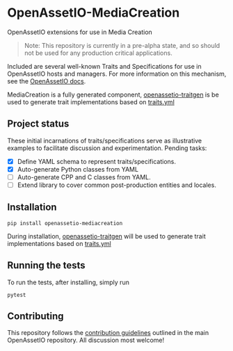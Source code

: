 # OpenAssetIO-MediaCreation

OpenAssetIO extensions for use in Media Creation

> Note: This repository is currently in a pre-alpha state, and so should
> not be used for any production critical applications.

Included are several well-known Traits and Specifications for use in
OpenAssetIO hosts and managers. For more information on this mechanism,
see the [OpenAssetIO docs](https://thefoundryvisionmongers.github.io/OpenAssetIO/).

MediaCreation is a fully generated component,
[openassetio-traitgen](https://github.com/OpenAssetIO/OpenAssetIO-TraitGen)
is be used to generate trait implementations based on [traits.yml](traits.yml)

## Project status

These initial incarnations of traits/specifications serve as
illustrative examples to facilitate discussion and experimentation.
Pending tasks:

- [x] Define YAML schema to represent traits/specifications.
- [x] Auto-generate Python classes from YAML
- [ ] Auto-generate CPP and C classes from YAML.
- [ ] Extend library to cover common post-production entities and
      locales.

## Installation

```shell
pip install openassetio-mediacreation
```

During installation, [openassetio-traitgen](https://github.com/OpenAssetIO/OpenAssetIO-TraitGen)
will be used to generate trait implementations based on [traits.yml](traits.yml)

## Running the tests

To run the tests, after installing, simply run

```shell
pytest
```

## Contributing

This repository follows the [contribution guidelines](https://github.com/TheFoundryVisionmongers/OpenAssetIO/blob/main/contributing/PROCESS.md)
outlined in the main OpenAssetIO repository. All discussion most
welcome!
